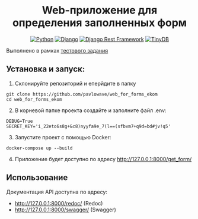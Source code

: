 <h1 align="center">Web-приложение для определения заполненных форм</h1>

<div align="center">

[![Python](https://img.shields.io/badge/python-3670A0?style=for-the-badge&logo=python&logoColor=ffdd54)](https://www.python.org/)
[![Django](https://img.shields.io/badge/django-092E20?style=for-the-badge&logo=django&logoColor=white)](https://www.djangoproject.com/)
[![Django Rest Framework](https://img.shields.io/badge/django_rest_framework-0C4B33?style=for-the-badge&logo=django&logoColor=white)](https://www.django-rest-framework.org/)
[![TinyDB](https://img.shields.io/badge/tinydb-%234CAF50.svg?style=for-the-badge&logo=tinydb&logoColor=white)](https://tinydb.readthedocs.io/)


</div>

Выполнено в рамках [тестового задания](https://app.affine.pro/workspace/f6dfe706-59c0-41e5-898b-9d6a25d84efe/F20QnCRuwfcgPkZeQb9UH)

## Установка и запуск:

1. Склонируйте репозиторий и еперйдите в папку

```
git clone https://github.com/pavlowave/web_for_forms_ekom
cd web_for_forms_ekom
```

2. В корневой папке проекта создайте и заполните файл .env:

```
DEBUG=True
SECRET_KEY='i_22eto6s8g+&c8)nyyfa9e_7(l==(sfbvm7+q9d=bd#jv!q5'
```

3. Запустите проект c помощью Docker:

```
docker-compose up --build
```

4. Приложение будет доступно по адресу http://127.0.0.1:8000/get_form/

## Использование

Документация API доступна по адресу:

- http://127.0.0.1:8000/redoc/ (Redoc)
- http://127.0.0.1:8000/swagger/ (Swagger)
